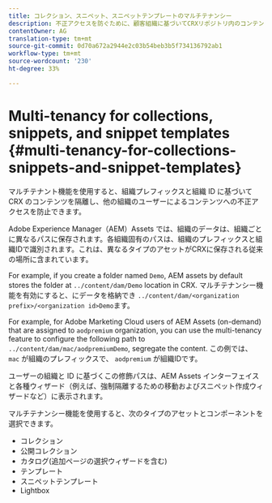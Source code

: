 ```yaml
---
title: コレクション、スニペット、スニペットテンプレートのマルチテナンシー
description: 不正アクセスを防ぐために、顧客組織に基づいてCRXリポジトリ内のコンテンツを分離します。
contentOwner: AG
translation-type: tm+mt
source-git-commit: 0d70a672a2944e2c03b54beb3b5f734136792ab1
workflow-type: tm+mt
source-wordcount: '230'
ht-degree: 33%

---
```



# Multi-tenancy for collections, snippets, and snippet templates {#multi-tenancy-for-collections-snippets-and-snippet-templates}

マルチテナント機能を使用すると、組織プレフィックスと組織 ID に基づいて CRX のコンテンツを隔離し、他の組織のユーザーによるコンテンツへの不正アクセスを防止できます。

Adobe Experience Manager（AEM）Assets では、組織のデータは、組織ごとに異なるパスに保存されます。各組織固有のパスは、組織のプレフィックスと組織IDで識別されます。これは、異なるタイプのアセットがCRXに保存される従来の場所に含まれています。

For example, if you create a folder named `Demo`, AEM assets by default stores the folder at `../content/dam/Demo` location in CRX. マルチテナンシー機能を有効にすると、にデータを格納でき `../content/dam/<organization prefix>/<organization id>Demo`ます。

For example, for Adobe Marketing Cloud users of AEM Assets (on-demand) that are assigned to `aodpremium` organization, you can use the multi-tenancy feature to configure the following path to `../content/dam/mac/aodpremiumDemo`, segregate the content. この例では、 `mac` が組織のプレフィックスで、 `aodpremium` が組織IDです。

ユーザーの組織と ID に基づくこの修飾パスは、AEM Assets インターフェイスと各種ウィザード（例えば、強制隔離するための移動およびスニペット作成ウィザードなど）に表示されます。

マルチテナンシー機能を使用すると、次のタイプのアセットとコンポーネントを選択できます。

* コレクション
* 公開コレクション
* カタログ(追加ページの選択ウィザードを含む)
* テンプレート
* スニペットテンプレート
* Lightbox
